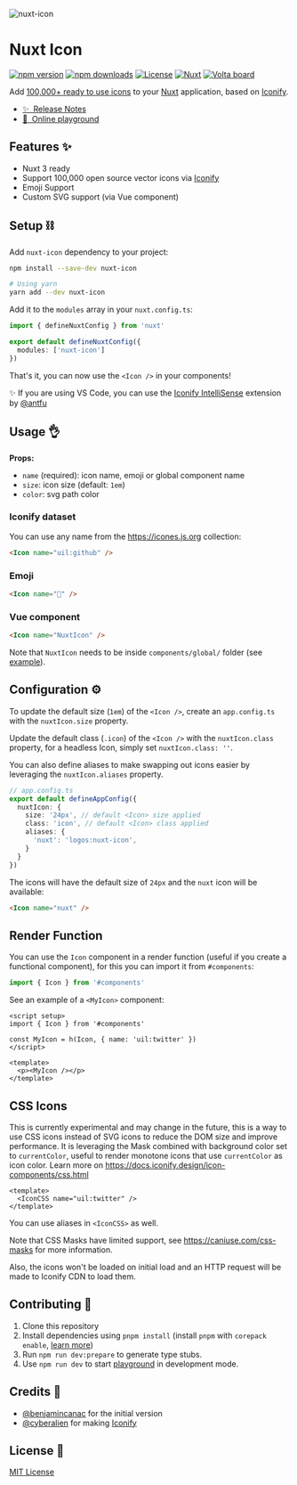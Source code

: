 ![nuxt-icon](https://user-images.githubusercontent.com/904724/188514727-e252b825-be56-43bb-a044-5a97f9a3badc.png)

# Nuxt Icon

[![npm version][npm-version-src]][npm-version-href]
[![npm downloads][npm-downloads-src]][npm-downloads-href]
[![License][license-src]][license-href]
[![Nuxt][nuxt-src]][nuxt-href]
<a href="https://volta.net/nuxt-modules/icon?utm_source=nuxt_icon_readme"><img src="https://user-images.githubusercontent.com/904724/209143798-32345f6c-3cf8-4e06-9659-f4ace4a6acde.svg" alt="Volta board"></a>

Add [100,000+ ready to use icons](https://icones.js.org) to your [Nuxt](https://nuxt.com) application, based on [Iconify](https://iconify.design).

- [✨ &nbsp;Release Notes](https://github.com/nuxt-modules/icon/releases)
- [🏀 &nbsp;Online playground](https://stackblitz.com/edit/nuxt-icon-playground?file=app.vue)

## Features ✨

- Nuxt 3 ready
- Support 100,000 open source vector icons via [Iconify](https://iconify.design)
- Emoji Support
- Custom SVG support (via Vue component)

## Setup ⛓️

Add `nuxt-icon` dependency to your project:

```bash
npm install --save-dev nuxt-icon

# Using yarn
yarn add --dev nuxt-icon
```

Add it to the `modules` array in your `nuxt.config.ts`:

```ts
import { defineNuxtConfig } from 'nuxt'

export default defineNuxtConfig({
  modules: ['nuxt-icon']
})
```

That's it, you can now use the `<Icon />` in your components!

✨ If you are using VS Code, you can use the [Iconify IntelliSense](https://marketplace.visualstudio.com/items?itemName=antfu.iconify) extension by [@antfu](https://github.com/antfu)

## Usage 👌

**Props:**
- `name` (required): icon name, emoji or global component name
- `size`: icon size (default: `1em`)
- `color`: svg path color

### Iconify dataset

You can use any name from the https://icones.js.org collection:

```html
<Icon name="uil:github" />
```

### Emoji

```html
<Icon name="🚀" />
```

### Vue component

```html
<Icon name="NuxtIcon" />
```

Note that `NuxtIcon` needs to be inside `components/global/` folder (see [example](./playground/components/global/NuxtIcon.vue)).

## Configuration ⚙️

To update the default size (`1em`) of the `<Icon />`, create an `app.config.ts` with the `nuxtIcon.size` property.

Update the default class (`.icon`) of the `<Icon />` with the `nuxtIcon.class` property, for a headless Icon, simply set `nuxtIcon.class: ''`.

You can also define aliases to make swapping out icons easier by leveraging the `nuxtIcon.aliases` property.

```ts
// app.config.ts
export default defineAppConfig({
  nuxtIcon: {
    size: '24px', // default <Icon> size applied
    class: 'icon', // default <Icon> class applied
    aliases: {
      'nuxt': 'logos:nuxt-icon',
    }
  }
})
```

The icons will have the default size of `24px` and the `nuxt` icon will be available:

```html
<Icon name="nuxt" />
```

## Render Function

You can use the `Icon` component in a render function (useful if you create a functional component), for this you can import it from `#components`:

```ts
import { Icon } from '#components'
```

See an example of a `<MyIcon>` component:

```vue
<script setup>
import { Icon } from '#components'

const MyIcon = h(Icon, { name: 'uil:twitter' })
</script>

<template>
  <p><MyIcon /></p>
</template>
```

## CSS Icons

This is currently experimental and may change in the future, this is a way to use CSS icons instead of SVG icons to reduce the DOM size and improve performance. It is leveraging the Mask combined with background color set to `currentColor`, useful to render monotone icons that use `currentColor` as icon color. Learn more on https://docs.iconify.design/icon-components/css.html

```vue
<template>
  <IconCSS name="uil:twitter" />
</template>
```

You can use aliases in `<IconCSS>` as well.

Note that CSS Masks have limited support, see https://caniuse.com/css-masks for more information.

Also, the icons won't be loaded on initial load and an HTTP request will be made to Iconify CDN to load them.


## Contributing 🙏

1. Clone this repository
2. Install dependencies using `pnpm install` (install `pnpm` with `corepack enable`, [learn more](https://pnpm.io/installation#using-corepack))
3. Run `npm run dev:prepare` to generate type stubs.
4. Use `npm run dev` to start [playground](./playground) in development mode.

## Credits 💌

- [@benjamincanac](https://github.com/benjamincanac) for the initial version
- [@cyberalien](https://github.com/cyberalien) for making [Iconify](https://github.com/iconify/iconify)

## License 📎

[MIT License](./LICENSE)

<!-- Badges -->
[npm-version-src]: https://img.shields.io/npm/v/nuxt-icon/latest.svg?style=flat&colorA=18181B&colorB=28CF8D
[npm-version-href]: https://npmjs.com/package/nuxt-icon

[npm-downloads-src]: https://img.shields.io/npm/dt/nuxt-icon.svg?style=flat&colorA=18181B&colorB=28CF8D
[npm-downloads-href]: https://npmjs.com/package/nuxt-icon

[license-src]: https://img.shields.io/github/license/nuxt-modules/icon.svg?style=flat&colorA=18181B&colorB=28CF8D
[license-href]: https://github.com/nuxt-modules/icon/blob/main/LICENSE

[nuxt-src]: https://img.shields.io/badge/Nuxt-18181B?logo=nuxt.js
[nuxt-href]: https://nuxt.com
